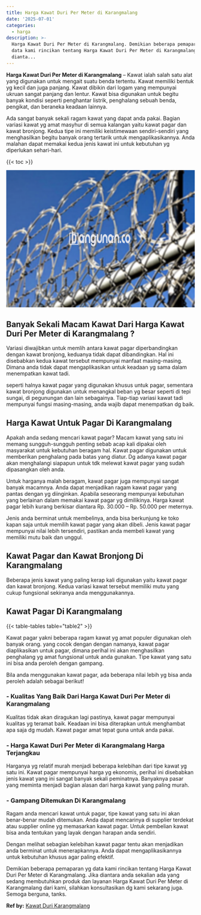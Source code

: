 ```yaml
---
title: Harga Kawat Duri Per Meter di Karangmalang
date: '2025-07-01'
categories:
  - harga
description: >-
  Harga Kawat Duri Per Meter di Karangmalang. Demikian beberapa pemaparan yg
  data kami rincikan tentang Harga Kawat Duri Per Meter di Karangmalang. Jika
  dianta...
---
```


**Harga Kawat Duri Per Meter di Karangmalang** – Kawat ialah salah satu alat yang digunakan untuk mengait suatu benda tertentu. Kawat memiliki bentuk yg kecil dan juga panjang. Kawat dibikin dari logam yang mempunyai ukruan sangat panjang dan lentur. Kawat bisa digunakan untuk begitu banyak kondisi seperti penghantar listrik, penghalang sebuah benda, pengikat, dan beraneka keadaan lainnya.

Ada sangat banyak sekali ragam kawat yang dapat anda pakai. Bagian variasi kawat yg amat masyhur di semua kalangan yaitu kawat pagar dan kawat bronjong. Kedua tipe ini memiliki keistimewaan sendiri-sendiri yang menghasilkan begitu banyak orang tertarik untuk mengaplikasikannya. Anda malahan dapat memakai kedua jenis kawat ini untuk kebutuhan yg diperlukan sehari-hari.

{{< toc >}}

![Harga Kawat Duri Per Meter di Karangmalang](/images/jual-kawat-murah02.png)

## Banyak Sekali Macam Kawat Dari Harga Kawat Duri Per Meter di Karangmalang ?

Variasi diwajibkan untuk memlih antara kawat pagar diperbandingkan dengan kawat bronjong, keduanya tidak dapat dibandingkan. Hal ini disebabkan kedua kawat tersebut mempunyai manfaat masing-masing. Dimana anda tidak dapat mengaplikasikan untuk keadaan yg sama dalam menempatkan kawat tadi.

seperti halnya kawat pagar yang digunakan khusus untuk pagar, sementara kawat bronjong digunakan untuk menangkal beban yg besar seperti di tepi sungai, di pegunungan dan lain sebagainya. Tiap-tiap variasi kawat tadi mempunyai fungsi masing-masing, anda wajib dapat menempatkan dg baik.

## Harga Kawat Untuk Pagar Di Karangmalang

Apakah anda sedang mencari kawat pagar? Macam kawat yang satu ini memang sungguh-sungguh penting sebab acap kali dipakai oleh masyarakat untuk kebutuhan beragam hal. Kawat pagar digunakan untuk memberikan penghalang pada batas yang diatur. Dg adanya kawat pagar akan menghalangi siapapun untuk tdk melewat kawat pagar yang sudah dipasangkan oleh anda.

Untuk harganya malah beragam, kawat pagar juga mempunyai sangat banyak macamnya. Anda dapat menjadikan ragam kawat pagar yang pantas dengan yg diinginkan. Apabila seseorang mempunyai kebutuhan yang berlainan dalam memakai kawat pagar yg dimilikinya. Harga kawat pagar lebih kurang berkisar diantara Rp. 30.000 – Rp. 50.000 per meternya.

Jenis anda berminat untuk membelinya, anda bisa berkunjung ke toko kapan saja untuk memilih kawat pagar yang akan dibeli. Jenis kawat pagar mempunyai nilai lebih tersendiri, pastikan anda membeli kawat yang memiliki mutu baik dan unggul.

## Kawat Pagar dan Kawat Bronjong Di Karangmalang

Beberapa jenis kawat yang paling kerap kali digunakan yaitu kawat pagar dan kawat bronjong. Kedua variasi kawat tersebut memiliki mutu yang cukup fungsional sekiranya anda menggunakannya.

## Kawat Pagar Di Karangmalang

{{< table-tables table="table2" >}}

Kawat pagar yakni beberapa ragam kawat yg amat populer digunakan oleh banyak orang. yang cocok dengan dengan namanya, kawat pagar diaplikasikan untuk pagar, dimana perihal ini akan menghasilkan penghalang yg amat fungsional untuk anda gunakan. Tipe kawat yang satu ini bisa anda peroleh dengan gampang.

Bila anda menggunakan kawat pagar, ada beberapa nilai lebih yg bisa anda peroleh adalah sebagai berikut!

### \- Kualitas Yang Baik Dari Harga Kawat Duri Per Meter di Karangmalang

Kualitas tidak akan diragukan lagi pastinya, kawat pagar mempunyai kualitas yg teramat baik. Keadaan ini bisa diterapkan untuk menghambat apa saja dg mudah. Kawat pagar amat tepat guna untuk anda pakai.

### \- Harga Kawat Duri Per Meter di Karangmalang Harga Terjangkau

Harganya yg relatif murah menjadi beberapa kelebihan dari tipe kawat yg satu ini. Kawat pagar mempunyai harga yg ekonomis, perihal ini disebabkan jenis kawat yang ini sangat banyak sekali peminatnya. Banyaknya pasar yang meminta menjadi bagian alasan dari harga kawat yang paling murah.

### \- Gampang Ditemukan Di Karangmalang

Ragam anda mencari kawat untuk pagar, tipe kawat yang satu ini akan benar-benar mudah ditemukan. Anda dapat mencarinya di supplier terdekat atau supplier online yg memasarkan kawat pagar. Untuk pembelian kawat bisa anda tentukan yang layak dengan harapan anda sendiri.

Dengan melihat sebagian kelebihan kawat pagar tentu akan menjadikan anda berminat untuk menerapkannya. Anda dapat mengaplikasikannya untuk kebutuhan khusus agar paling efektif.

Demikian beberapa pemaparan yg data kami rincikan tentang Harga Kawat Duri Per Meter di Karangmalang. Jika diantara anda sekalian ada yang sedang membutuhkan produk dan layanan Harga Kawat Duri Per Meter di Karangmalang dari kami, silahkan konsultasikan dg kami sekarang juga. Semoga berguna, tanks.

**Ref by:** [Kawat Duri Karangmalang](https://id.wikipedia.org/wiki/Kawat)
